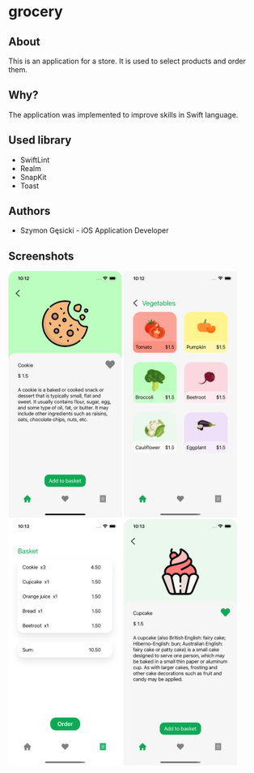 # grocery

## About
This is an application for a store. It is used to select products and order them.

## Why?
The application was implemented to improve skills in Swift language.

## Used library
- SwiftLint
- Realm
- SnapKit
- Toast

## Authors
- Szymon Gęsicki - iOS Application Developer


## Screenshots

<img src="view/1.PNG" width="224" height="486" />  <img src="view/2.PNG" width="224" height="486" />
<img src="view/3.PNG" width="224" height="486" />  <img src="view/4.PNG" width="224" height="486" />

